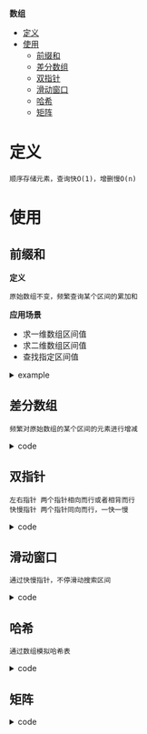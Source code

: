 **数组**
- [定义](#定义)
- [使用](#使用)
  - [前缀和](#前缀和)
  - [差分数组](#差分数组)
  - [双指针](#双指针)
  - [滑动窗口](#滑动窗口)
  - [哈希](#哈希)
  - [矩阵](#矩阵)

# 定义 #
```
顺序存储元素，查询快O(1)，增删慢O(n)
```

# 使用 #
## 前缀和 ##  
**定义**
```
原始数组不变，频繁查询某个区间的累加和  
```  
**应用场景**
- 求一维数组区间值
- 求二维数组区间值
- 查找指定区间值

<details>
<summary>example</summary>

```
LeetCode  
- 303.区域和检索-数组不可变
- 304.二维区域和检索-矩阵不可变
- 560.和为K的子数组
```
</details>

## 差分数组 ##
```
频繁对原始数组的某个区间的元素进行增减  
```

<details>
<summary>code</summary>

``` 
LeetCode 
- 370.区间加法
- 1109.航班预订统计
- 1094.拼车
```
</details>

## 双指针 ##  
```
左右指针 两个指针相向而行或者相背而行  
快慢指针 两个指针同向而行，一快一慢  
```

<details>
<summary>code</summary>

```
LeetCode  
- 26.删除有序数组中的重复项
- 31.下一个排列
- 581.最短无序连续子数组
```
</details>

## 滑动窗口 ##
```
通过快慢指针，不停滑动搜索区间  
```

<details>
<summary>code</summary>

```
LeetCode  
- 3.无重复字符的最长子串
- 76.最小覆盖子串
```
</details>

## 哈希 ##
```
通过数组模拟哈希表  
```

<details>
<summary>code</summary>

```
LeetCode
- 448.找到所有数组中消失的数字
```
</details>

## 矩阵 ##
<details>
<summary>code</summary>

``` 
LeetCode
- 48.旋转图像
- 240.搜索二维矩阵II
```
</details>